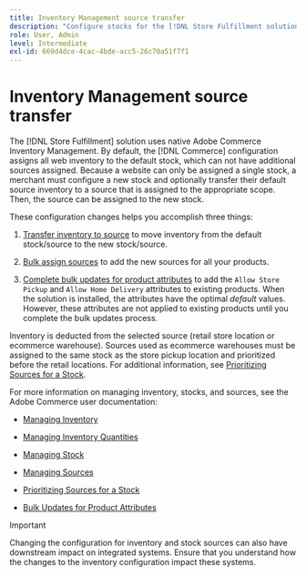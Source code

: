 ```yaml
---
title: Inventory Management source transfer
description: "Configure stocks for the [!DNL Store Fulfillment solution] with Adobe Commerce Inventory Management. Set up a new stock and transfer inventory out of default stock so that you can assign it to sources configured to enable Store Pickup capabilities required by the Store Fulfillment solution."
role: User, Admin
level: Intermediate
exl-id: 669d4dce-4cac-4bde-acc5-26c70a51f7f1
---
```


# Inventory Management source transfer

The [!DNL Store Fulfillment] solution uses native Adobe Commerce Inventory Management. By default, the [!DNL Commerce] configuration assigns all web inventory to the default stock, which can not have additional sources assigned. Because a website can only be assigned a single stock, a merchant must configure a new stock and optionally transfer their default source inventory to a source that is assigned to the appropriate scope. Then, the source can be assigned to the new stock.

These configuration changes helps you accomplish three things:

1. [Transfer inventory to source](https://docs.magento.com/user-guide/catalog/inventory-bulk-transfer-inventory.html) to move inventory from the default stock/source to the new stock/source.

1.  [Bulk assign sources](https://docs.magento.com/user-guide/catalog/inventory-bulk-assign-sources.html) to add the new sources for all your products.

1.  [Complete bulk updates for product attributes](https://docs.magento.com/user-guide/stores/bulk-product-attribute-update.html) to add the `Allow Store Pickup` and `Allow Home Delivery` attributes to existing products. When the solution is installed, the attributes have the optimal *default* values. However, these attributes are not applied to existing products until you complete the bulk updates process.

Inventory is deducted from the selected source (retail store location or ecommerce warehouse). Sources used as ecommerce warehouses must be assigned to the same stock as the store pickup location and prioritized before the retail locations. For additional information, see [Prioritizing Sources for a Stock](https://docs.magento.com/user-guide/catalog/inventory-stock-priority.html).

For more information on managing inventory, stocks, and sources, see the Adobe Commerce user documentation:

- [Managing Inventory](https://docs.magento.com/user-guide/catalog/inventory-management.html)

- [Managing Inventory Quantities](https://docs.magento.com/user-guide/catalog/inventory-manage-inventory-quantities.html)

- [Managing Stock](https://docs.magento.com/user-guide/catalog/inventory-stock.html)

- [Managing Sources](https://docs.magento.com/user-guide/catalog/inventory-sources.html)

- [Prioritizing Sources for a Stock](https://docs.magento.com/user-guide/catalog/inventory-stock-priority.html)

- [Bulk Updates for Product Attributes](https://docs.magento.com/user-guide/stores/bulk-product-attribute-update.html)


>[!IMPORTANT]
>
>Changing the configuration for inventory and stock sources can also have downstream impact on integrated systems. Ensure that you understand how the changes to the inventory configuration impact these systems.
